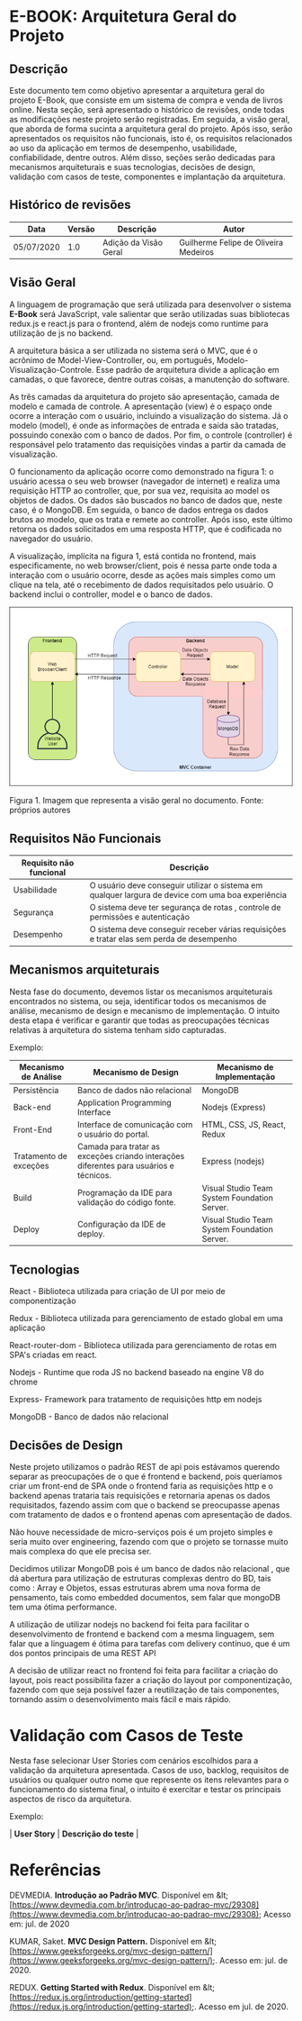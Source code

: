 # **E-BOOK: Arquitetura Geral do Projeto**

## Descrição

Este documento tem como objetivo apresentar a arquitetura geral do projeto E-Book, que consiste em um sistema de compra e venda de livros online. Nesta seção, será apresentado o histórico de revisões, onde todas as modificações neste projeto serão registradas. Em seguida, a visão geral, que aborda de forma sucinta a arquitetura geral do projeto. Após isso, serão apresentados os requisitos não funcionais, isto é, os requisitos relacionados ao uso da aplicação em termos de desempenho, usabilidade, confiabilidade, dentre outros. Além disso, seções serão dedicadas para mecanismos arquiteturais e suas tecnologias, decisões de design, validação com casos de teste, componentes e implantação da arquitetura.

## Histórico de revisões

| **Data** | **Versão** | **Descrição** | **Autor** |
| --- | --- | --- | --- |
| 05/07/2020 | 1.0 | Adição da Visão Geral | Guilherme Felipe de Oliveira Medeiros |


## Visão Geral

A linguagem de programação que será utilizada para desenvolver o sistema **E-Book** será JavaScript, vale salientar que serão utilizadas suas bibliotecas redux.js e react.js para o frontend, além de nodejs como runtime para utilização de js no backend.

A arquitetura básica a ser utilizada no sistema será o MVC, que é o acrônimo de Model-View-Controller, ou, em português, Modelo-Visualização-Controle. Esse padrão de arquitetura divide a aplicação em camadas, o que favorece, dentre outras coisas, a manutenção do software.

As três camadas da arquitetura do projeto são apresentação, camada de modelo e camada de controle. A apresentação (view) é o espaço onde ocorre a interação com o usuário, incluindo a visualização do sistema. Já o modelo (model), é onde as informações de entrada e saída são tratadas, possuindo conexão com o banco de dados. Por fim, o controle (controller) é responsável pelo tratamento das requisições vindas a partir da camada de visualização.

O funcionamento da aplicação ocorre como demonstrado na figura 1: o usuário acessa o seu web browser (navegador de internet) e realiza uma requisição HTTP ao controller, que, por sua vez, requisita ao model os objetos de dados. Os dados são buscados no banco de dados que, neste caso, é o MongoDB. Em seguida, o banco de dados entrega os dados brutos ao modelo, que os trata e remete ao controller. Após isso, este último retorna os dados solicitados em uma resposta HTTP, que é codificada no navegador do usuário.

A visualização, implícita na figura 1, está contida no frontend, mais especificamente, no web browser/client, pois é nessa parte onde toda a interação com o usuário ocorre, desde as ações mais simples como um clique na tela, até o recebimento de dados requisitados pelo usuário. O backend inclui o controller, model e o banco de dados.

![](Figura_1_Arquitetura_geral_do_projeto.png)

Figura 1. Imagem que representa a visão geral no documento. Fonte: próprios autores


## Requisitos Não Funcionais

| **Requisito não funcional** | **Descrição** |
| --- | --- |
| Usabilidade | O usuário deve conseguir utilizar o sistema em qualquer largura de device com uma boa experiência |
| Segurança | O sistema deve ter segurança de rotas , controle de permissões e autenticação |
| Desempenho | O sistema deve conseguir receber várias requisições e tratar elas sem perda de desempenho |

## **Mecanismos arquiteturais**

Nesta fase do documento, devemos listar os mecanismos arquiteturais encontrados no sistema, ou seja, identificar todos os mecanismos de análise, mecanismo de design e mecanismo de implementação. O intuito desta etapa é verificar e garantir que todas as preocupações técnicas relativas à arquitetura do sistema tenham sido capturadas.

Exemplo:

| Mecanismo de Análise | Mecanismo de Design | Mecanismo de Implementação |
| --- | --- | --- |
| Persistência | Banco de dados não relacional | MongoDB |
| Back-end | Application Programming Interface | Nodejs (Express) |
| Front-End | Interface de comunicação com o usuário do portal. | HTML, CSS, JS, React, Redux |
| Tratamento de exceções | Camada para tratar as exceções criando interações diferentes para usuários e técnicos. | Express (nodejs) |
| Build | Programação da IDE para validação do código fonte. | Visual Studio Team System Foundation Server. |
| Deploy | Configuração da IDE de deploy. | Visual Studio Team System Foundation Server. |

## Tecnologias

React - Biblioteca utilizada para criação de UI por meio de componentização

Redux - Biblioteca utilizada para gerenciamento de estado global em uma aplicação

React-router-dom - Biblioteca utilizada para gerenciamento de rotas em SPA's criadas em react.

Nodejs - Runtime que roda JS no backend baseado na engine V8 do chrome

Express- Framework para tratamento de requisições http em nodejs

MongoDB - Banco de dados não relacional

## Decisões de Design

Neste projeto utilizamos o padrão REST de api pois estávamos querendo separar as preocupações de o que é frontend e backend, pois queríamos criar um front-end de SPA onde o frontend faria as requisições http e o backend apenas trataria tais requisições e retornaria apenas os dados requisitados, fazendo assim com que o backend se preocupasse apenas com tratamento de dados e o frontend apenas com apresentação de dados.

Não houve necessidade de micro-serviços pois é um projeto simples e seria muito over engineering, fazendo com que o projeto se tornasse muito mais complexa do que ele precisa ser.

Decidimos utilizar MongoDB pois é um banco de dados não relacional , que dá abertura para utilização de estruturas complexas dentro do BD, tais como : Array e Objetos, essas estruturas abrem uma nova forma de pensamento, tais como embedded documentos, sem falar que mongoDB tem uma ótima performance.

A utilização de utilizar nodejs no backend foi feita para facilitar o desenvolvimento de frontend e backend com a mesma linguagem, sem falar que a linguagem é ótima para tarefas com delivery contínuo, que é um dos pontos principais de uma REST API

A decisão de utilizar react no frontend foi feita para facilitar a criação do layout, pois react possibilita fazer a criação do layout por componentização, fazendo com que seja possível fazer a reutilização de tais componentes, tornando assim o desenvolvimento mais fácil e mais rápido.

# Validação com Casos de Teste

Nesta fase selecionar User Stories com cenários escolhidos para a validação da arquitetura apresentada. Casos de uso, backlog, requisitos de usuários ou qualquer outro nome que represente os itens relevantes para o funcionamento do sistema final, o intuito é exercitar e testar os principais aspectos de risco da arquitetura.

Exemplo:

| **User Story** | **Descrição do teste** |


# Referências

DEVMEDIA. **Introdução ao Padrão MVC**. Disponível em \&lt;[https://www.devmedia.com.br/introducao-ao-padrao-mvc/29308](https://www.devmedia.com.br/introducao-ao-padrao-mvc/29308); Acesso em: jul. de 2020

KUMAR, Saket. **MVC Design Pattern.** Disponível em \&lt;[https://www.geeksforgeeks.org/mvc-design-pattern/](https://www.geeksforgeeks.org/mvc-design-pattern/);. Acesso em: jul. de 2020.

REDUX. **Getting Started with Redux**. Disponível em \&lt;[https://redux.js.org/introduction/getting-started](https://redux.js.org/introduction/getting-started);. Acesso em jul. de 2020.

